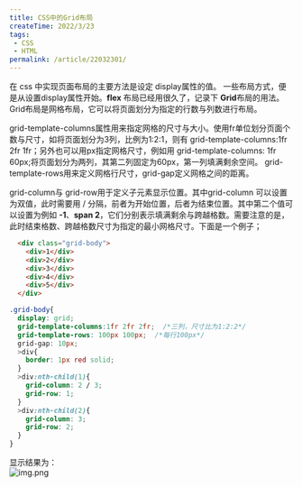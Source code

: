 ```yaml
---
title: CSS中的Grid布局
createTime: 2022/3/23
tags:
 - CSS
 - HTML
permalink: /article/22032301/
---
```


在 css 中实现页面布局的主要方法是设定 <span class="markdown-text-background-color">display</span>属性的值。
一些布局方式，便是从设置<span class="markdown-text-background-color">display</span>属性开始。**flex** 布局已经用很久了，记录下 **Grid**布局的用法。<!-- more -->Grid布局是网格布局，它可以将页面划分为指定的行数与列数进行布局。  

<span class="markdown-text-background-color">grid-template-columns</span>属性用来指定网格的尺寸与大小。使用fr单位划分页面个数与尺寸，如将页面划分为3列，比例为1:2:1，则有
<span class="markdown-text-background-color">grid-template-columns:1fr 2fr 1fr</span>；另外也可以用px指定网格尺寸，例如用
<span class="markdown-text-background-color">grid-template-columns: 1fr 60px;</span>将页面划分为两列，其第二列固定为60px，第一列填满剩余空间。
<span class="markdown-text-background-color">grid-template-rows</span>用来定义网格行尺寸，<span class="markdown-text-background-color">grid-gap</span>定义网格之间的距离。  

<span class="markdown-text-background-color">grid-column</span>与<span class="markdown-text-background-color"> grid-row</span>用于定义子元素显示位置。其中<span class="markdown-text-background-color">grid-column</span>
可以设置为双值，此时需要用 / 分隔，前者为开始位置，后者为结束位置。其中第二个值可以设置为例如 **-1**、**span 2**，它们分别表示填满剩余与跨越格数。需要注意的是，此时结束格数、跨越格数尺寸为指定的最小网格尺寸。下面是一个例子；
```html
  <div class="grid-body">
    <div>1</div>
    <div>2</div>
    <div>3</div>
    <div>4</div>
    <div>5</div>
  </div>
```
```css
.grid-body{
  display: grid;
  grid-template-columns:1fr 2fr 2fr;  /*三列，尺寸比为1:2:2*/
  grid-template-rows: 100px 100px;  /*每行100px*/
  grid-gap: 10px;
  >div{
    border: 1px red solid;
  }
  >div:nth-child(1){
    grid-column: 2 / 3; 
    grid-row: 1;
  }
  >div:nth-child(2){
    grid-column: 3;
    grid-row: 2;
  }
}
```

显示结果为：  
![img.png](https://wx4.sinaimg.cn/mw690/006oZMAtly1hvbao5gglsj30ni07jt97.jpg)
